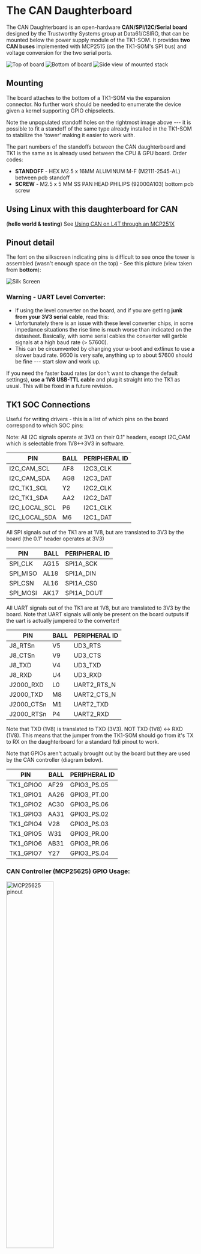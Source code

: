 # The CAN Daughterboard
 The CAN Daughterboard is an open-hardware
**CAN/SPI/I2C/Serial board** designed by the Trustworthy Systems group
at Data61/CSIRO, that can be mounted below the power supply module of
the TK1-SOM. It provides **two CAN buses** implemented with MCP2515
(on the TK1-SOM's SPI bus) and voltage conversion for the two serial
ports.

<style>
div.content img {
  width:20%;
}
</style>

![Top of board](top.jpg)
![Bottom of board](bottom.jpg)
![Side view of mounted stack](side.jpg)

## Mounting
 The board attaches to the bottom of a TK1-SOM via the
expansion connector. No further work should be needed to enumerate the
device given a kernel supporting GPIO chipselects.

Note the unpopulated standoff holes on the rightmost image above --- it
is possible to fit a standoff of the same type already installed in the
TK1-SOM to stabilize the 'tower' making it easier to work with.

The part numbers of the standoffs between the CAN daughterboard and TK1
is the same as is already used between the CPU & GPU board. Order codes:

+ **STANDOFF** - HEX M2.5 x 16MM ALUMINUM M-F (M2111-2545-AL)
      between pcb standoff
+ **SCREW** - M2.5 x 5 MM SS PAN HEAD PHILIPS (92000A103) bottom
      pcb screw

## Using Linux with this daughterboard for CAN
(**hello world & testing**) See [Using CAN on L4T through an MCP251X](L4TCan)

## Pinout detail
 The font on the silkscreen indicating pins is
difficult to see once the tower is assembled (wasn't enough space on the
top) - See this picture (view taken from **bottom**):

![Silk Screen](silk.png)

### Warning - UART Level Converter:


-   If using the level converter on the board, and if you are
    getting **junk from your 3V3 serial cable**, read this:
-   Unfortunately there is an issue with these level converter
    chips, in some impedance situations the rise time is much worse
    than indicated on the datasheet. Basically, with some serial
    cables the converter will garble signals at a high baud rate
    (> 57600).
-   This can be circumvented by changing your u-boot and extlinux to
    use a slower baud rate. 9600 is very safe, anything up to about
    57600 should be fine --- start slow and work up.

If you need the faster baud rates (or don't want to change the default
settings), **use a 1V8 USB-TTL cable** and plug it straight into the
TK1 as usual. This will be fixed in a future revision.

## TK1 SOC Connections
 Useful for writing drivers - this is a list of
which pins on the board correspond to which SOC pins:

Note: All I2C signals operate at 3V3 on their 0.1" headers, except
I2C_CAM which is selectable from 1V8<->3V3 in software.

|  PIN         |  BALL   |  PERIPHERAL ID   |
|--------------|---------|------------------|
|I2C_CAM_SCL   |AF8      |I2C3_CLK          |
|I2C_CAM_SDA   |AG8      |I2C3_DAT          |
|I2C_TK1_SCL   |Y2       |I2C2_CLK          |
|I2C_TK1_SDA   |AA2      |I2C2_DAT          |
|I2C_LOCAL_SCL |P6       |I2C1_CLK          |
|I2C_LOCAL_SDA |M6       |I2C1_DAT          |

All SPI signals out of the TK1 are at 1V8, but are translated to 3V3 by
the board (the 0.1" header operates at 3V3)

|  PIN    |  BALL   |  PERIPHERAL ID   |
|---------|---------|------------------|
|SPI_CLK  |AG15     |SPI1A_SCK         |
|SPI_MISO |AL18     |SPI1A_DIN         |
|SPI_CSN  |AL16     |SPI1A_CS0         |
|SPI_MOSI |AK17     |SPI1A_DOUT        |

All UART signals out of the TK1 are at 1V8, but are translated to 3V3 by
the board. Note that UART signals will only be present on the board
outputs if the uart is actually jumpered to the converter!

|  PIN      |  BALL   |  PERIPHERAL ID   |
|-----------|---------|------------------|
|J8_RTSn    |V5       |UD3_RTS           |
|J8_CTSn    |V9       |UD3_CTS           |
|J8_TXD     |V4       |UD3_TXD           |
|J8_RXD     |U4       |UD3_RXD           |
|J2000_RXD  |L0       |UART2_RTS_N       |
|J2000_TXD  |M8       |UART2_CTS_N       |
|J2000_CTSn |M1       |UART2_TXD         |
|J2000_RTSn |P4       |UART2_RXD         |

Note that TXD (1V8) is translated to TXD (3V3). NOT TXD (1V8) <->
RXD (1V8). This means that the jumper from the TK1-SOM should go from
it's TX to RX on the daughterboard for a standard ftdi pinout to work.

Note that GPIOs aren't actually brought out by the board but they are
used by the CAN controller (diagram below).

|  PIN     |  BALL  |  PERIPHERAL ID   |
|----------|--------|------------------|
|TK1_GPIO0 |AF29    |GPIO3_PS.05       |
|TK1_GPIO1 |AA26    |GPIO3_PT.00       |
|TK1_GPIO2 |AC30    |GPIO3_PS.06       |
|TK1_GPIO3 |AA31    |GPIO3_PS.02       |
|TK1_GPIO4 |V28     |GPIO3_PS.03       |
|TK1_GPIO5 |W31     |GPIO3_PR.00       |
|TK1_GPIO6 |AB31    |GPIO3_PR.06       |
|TK1_GPIO7 |Y27     |GPIO3_PS.04       |



### CAN Controller (MCP25625) GPIO Usage:
<img style="width: 50%" src="Can_board_pins.png" alt="MCP25625 pinout">

## Construction Information

|Schematic                  |[canboard_v3.pdf](canboard_v3.pdf)                                   |
|PCB Sources Repository     |https://bitbucket.csiro.au/projects/OH/repos/tk1som-can-daughterboard|
|Gerber Files (in repo also)|[Tegra_CANboard_tofab_v1.zip](Tegra_CANboard_tofab_v1.zip)           |
|BOM (in repo also)         |[CanBoardBOMDraft1.xlsx](CanBoardBOMDraft1.xlsx)                     |

## Construction notes
 Components **R6, R14, R19, R23 should NOT be
mounted**. R6 and R19 are pull-up resistors that were found to cause
signal integrity issues, the other 2 resistors when mounted will supply
5v to the CAN lines and are optional.
